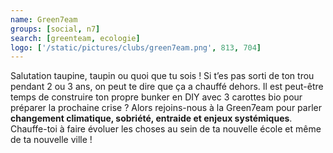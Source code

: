 ```yaml
---
name: Green7eam
groups: [social, n7]
search: [greenteam, ecologie]
logo: ['/static/pictures/clubs/green7eam.png', 813, 704]
---
```

Salutation taupine, taupin ou quoi que tu sois ! Si t’es pas sorti de ton trou pendant 2 ou 3 ans, on peut te dire que ça a chauffé dehors. Il est peut-être temps de construire ton propre bunker en DIY avec 3 carottes bio pour préparer la prochaine crise ? Alors rejoins-nous à la Green7eam pour parler **changement climatique, sobriété, entraide et enjeux systémiques**. Chauffe-toi à faire évoluer les choses au sein de ta nouvelle école et même de ta nouvelle ville !
